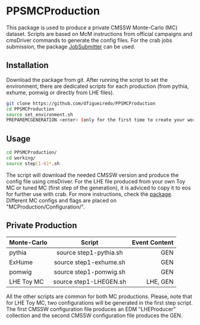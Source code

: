 # PPSMCProduction

This package is used to produce a private CMSSW Monte-Carlo (MC) dataset. Scripts are based on McM instructions from official campaigns and cmsDriver commands to generate the config files.
For the crab jobs submission, the package [JobSubmitter](https://github.com/dfigueiredo/JobSubmitter) can be used.

## Installation

Download the package from git. After running the script to set the environment, there are dedicated scripts for each production (from pythia, exhume, pomwig or directly from LHE files). 

```bash
git clone https://github.com/dfigueiredo/PPSMCProduction
cd PPSMCProduction
source set_environment.sh
PREPAREMCGENERATION <enter> (only for the first time to create your working folder)
```

## Usage

```bash
cd PPSMCProduction/
cd working/
source step[1-6]*.sh 
```

The script will download the needed CMSSW version and produce the config file using cmsDriver. For the LHE file produced from your own Toy MC or tuned MC (first step of the generation), it is adviced to copy it to eos for further use with crab. For more instructions, check the [package](https://github.com/dfigueiredo/JobSubmitter). Different MC configs and flags are placed on "MCProduction/Configuration/". 

## Private Production

| Monte-Carlo       | Script | Event Content |
| ------------- |:-------------:|-------------:|
| pythia      | source step1-pythia.sh | GEN |
| ExHume      | source step1-exhume.sh | GEN |
| pomwig      | source step1-pomwig.sh | GEN |
| LHE Toy MC   | source step1-LHEGEN.sh | LHE, GEN |

All the other scripts are common for both MC productions. Please, note that for LHE Toy MC, two configurations will be generated in the first step script. The first CMSSW configuration file  produces an EDM "LHEProducer" collection and the second CMSSW configuration file produces the GEN.


